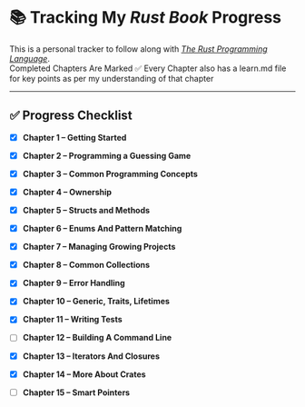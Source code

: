 # 📚 Tracking My *Rust Book* Progress

This is a personal tracker to follow along with [*The Rust Programming Language*](https://doc.rust-lang.org/book/).  
Completed Chapters Are Marked ✅ Every Chapter also has a learn.md file for key points as per my understanding of that chapter 

---

## ✅ Progress Checklist

- [x] **Chapter 1 – Getting Started**

- [x] **Chapter 2 – Programming a Guessing Game**

- [x] **Chapter 3 – Common Programming Concepts**

- [x] **Chapter 4 – Ownership**

- [x] **Chapter 5 – Structs and Methods**

- [x] **Chapter 6 – Enums And Pattern Matching**

- [x] **Chapter 7 – Managing Growing Projects**

- [x] **Chapter 8 – Common Collections**

- [x] **Chapter 9 – Error Handling**

- [x] **Chapter 10 – Generic, Traits, Lifetimes**

- [x] **Chapter 11 – Writing Tests**

- [ ] **Chapter 12 – Building A Command Line**

- [x] **Chapter 13 – Iterators And Closures**

- [x] **Chapter 14 – More About Crates**

- [ ] **Chapter 15 – Smart Pointers**


